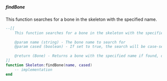 ##### findBone

This function searches for a bone in the skeleton with the specified name.

```lua
--[[
    This function searches for a bone in the skeleton with the specified name
    
    @param name (string) - The bone name to search for
    @param cased (boolean) - If set to true, the search will be case-sensitive
    
    @return (Bone) - Returns a bone with the specified name if found, otherwise nil is returned
]]
function Skeleton:findBone(name, cased)
    -- implementation
end
```